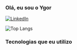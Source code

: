 ### Olá, eu sou o Ygor 

[![LinkedIn](https://img.shields.io/badge/LinkedIn-0077B5?style=for-the-badge&logo=linkedin&logoColor=white)](www.linkedin.com/in/ygor-silva-matos)


![Top Langs](https://github-readme-stats.vercel.app/api/top-langs/?username=Ygor-Matos&layout=compact)

### Tecnologias que eu utilizo


<div style = "display: inline_block"><br/>
    <img align="center" alt "Python" src="https://img.shields.io/badge/Python-3776AB?style=for-the-badge&logo=python&logoColor=white"/>
    <img align="center" alt "java" src="https://img.shields.io/badge/Java-ED8B00?style=for-the-badge&logo=openjdk&logoColor=white"/>
    <img align="center" alt "Spring" src="https://img.shields.io/badge/Spring-6DB33F?style=for-the-badge&logo=spring&logoColor=white"/>
    <img align="center" alt "JS" src="https://img.shields.io/badge/JavaScript-F7DF1E?style=for-the-badge&logo=javascript&logoColor=black"/>
    <img align="center" alt "css" src="https://img.shields.io/badge/CSS-239120?&style=for-the-badge&logo=css3&logoColor=white"/>
    <img align="center" alt "html5" src="https://img.shields.io/badge/HTML5-E34F26?style=for-the-badge&logo=html5&logoColor=white"/>    
    <img align="center" alt "mySql" src="https://img.shields.io/badge/MySQL-00000F?style=for-the-badge&logo=mysql&logoColor=white"/>
    

</div>

